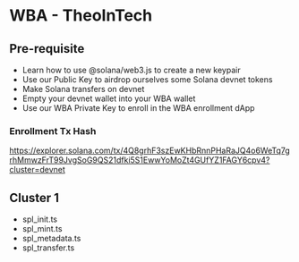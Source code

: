 # WBA - TheoInTech

## Pre-requisite

- Learn how to use @solana/web3.js to create a new keypair
- Use our Public Key to airdrop ourselves some Solana devnet tokens
- Make Solana transfers on devnet
- Empty your devnet wallet into your WBA wallet
- Use our WBA Private Key to enroll in the WBA enrollment dApp

### Enrollment Tx Hash

https://explorer.solana.com/tx/4Q8grhF3szEwKHbRnnPHaRaJQ4o6WeTq7grhMmwzFrT99JvgSoG9QS21dfki5S1EwwYoMoZt4GUfYZ1FAGY6cpv4?cluster=devnet

## Cluster 1

- spl_init.ts
- spl_mint.ts
- spl_metadata.ts
- spl_transfer.ts
